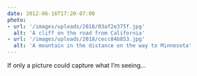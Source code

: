 ```yaml
---
date: 2012-06-16T17:20-07:00
photo:
- url: '/images/uploads/2018/03af2e375f.jpg'
  alt: 'A cliff on the road from California'
- url: '/images/uploads/2018/cecc84b853.jpg'
  alt: 'A mountain in the distance on the way to Minnesota'
---
```

If only a picture could capture what I’m seeing…
